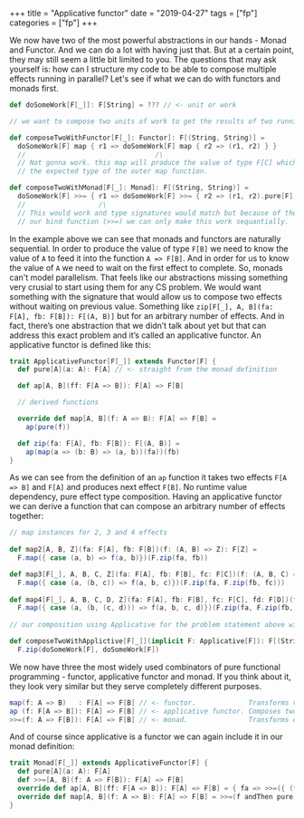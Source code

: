 +++
title = "Applicative functor"
date = "2019-04-27"
tags = ["fp"] 
categories = ["fp"]
+++

We now have two of the most powerful abstractions in our hands - Monad and Functor. And we can do a lot with having just that. But at a certain point, they may still seem a little bit limited to you. The questions that may ask yourself is: how can I structure my code to be able to compose multiple effects running in parallel? Let's see if what we can do with functors and monads first.

```scala
def doSomeWork[F[_]]: F[String] = ??? // <- unit or work

// we want to compose two units of work to get the results of two running in parallel

def composeTwoWithFunctor[F[_]: Functor]: F[(String, String)] = 
  doSomeWork[F] map { r1 => doSomeWork[F] map { r2 => (r1, r2) } }
  //                                /\
  // Not gonna work. this map will produce the value of type F[C] which is not 
  // the expected type of the outer map function.

def composeTwoWithMonad[F[_]: Monad]: F[(String, String)] = 
  doSomeWork[F] >>= { r1 => doSomeWork[F] >>= { r2 => (r1, r2).pure[F] } }
  //                  /\
  // This would work and type signatures would match but because of the stucture of 
  // our bind function (>>=) we can only make this work sequantially.
```

In the example above we can see that monads and functors are naturally sequential. In order to produce the value of type `F[B]` we need to know the value of `A` to feed it into the function `A => F[B]`. And in order for us to know the value of `A` we need to wait on the first effect to complete. So, monads can't model parallelism. That feels like our abstractions missing something very crusial to start using them for any CS problem. We would want something with the signature that would allow us to compose two effects without waiting on previous value. Something like `zip[F[_], A, B](fa: F[A], fb: F[B]): F[(A, B)]` but for an arbitrary number of effects. And in fact, there’s one abstraction that we didn’t talk about yet but that can address this exact problem and it’s called an applicative functor. An applicative functor is defined like this:

```scala
trait ApplicativeFunctor[F[_]] extends Functor[F] {
  def pure[A](a: A): F[A] // <- straight from the monad definition

  def ap[A, B](ff: F[A => B]): F[A] => F[B]

  // derived functions

  override def map[A, B](f: A => B): F[A] => F[B] =
    ap(pure(f))

  def zip(fa: F[A], fb: F[B]): F[(A, B)] = 
    ap(map(a => (b: B) => (a, b))(fa))(fb)
}
```

As we can see from the definition of an `ap` function it takes two effects `F[A => B]` and `F[A]` and produces next effect `F[B]`. No runtime value dependency, pure effect type composition. Having an applicative functor we can derive a function that can compose an arbitrary number of effects together:

```scala
// map instances for 2, 3 and 4 effects
    
def map2[A, B, Z](fa: F[A], fb: F[B])(f: (A, B) => Z): F[Z] =
  F.map({ case (a, b) => f(a, b)})(F.zip(fa, fb))

def map3[F[_], A, B, C, Z](fa: F[A], fb: F[B], fc: F[C])(f: (A, B, C) => Z)(implicit F: Applicative[F]): F[Z] = 
  F.map({ case (a, (b, c)) => f(a, b, c)})(F.zip(fa, F.zip(fb, fc)))
  
def map4[F[_], A, B, C, D, Z](fa: F[A], fb: F[B], fc: F[C], fd: F[D])(f: (A, B, C, D) => Z)(implicit F: Applicative[F]): F[Z] =  
  F.map({ case (a, (b, (c, d))) => f(a, b, c, d)})(F.zip(fa, F.zip(fb, F.zip(fc, fd))))
  
// our composition using Applicative for the problem statement above will look like this

def composeTwoWithApplictive[F[_]](implicit F: Applicative[F]): F[(String, String)] = 
  F.zip(doSomeWork[F], doSomeWork[F])
```

We now have three the most widely used combinators of pure functional programming - functor, applicative functor and monad. If you think about it, they look very similar but they serve completely different purposes.

```scala
map(f: A => B)   : F[A] => F[B] // <- functor.             Transforms values inside an effect
ap (f: F[A => B]): F[A] => F[B] // <- applicative functor. Composes two effects together
>>=(f: A => F[B]): F[A] => F[B] // <- monad.               Transforms effect into a new effect
```

And of course since applicative is a functor we can again include it in our monad definition:

```scala
trait Monad[F[_]] extends ApplicativeFunctor[F] {
  def pure[A](a: A): F[A]
  def >>=[A, B](f: A => F[B]): F[A] => F[B]
  override def ap[A, B](ff: F[A => B]): F[A] => F[B] = { fa => >>=({ (f: A => B) => map(f)(fa) })(ff) }
  override def map[A, B](f: A => B): F[A] => F[B] = >>=(f andThen pure)
}
```
